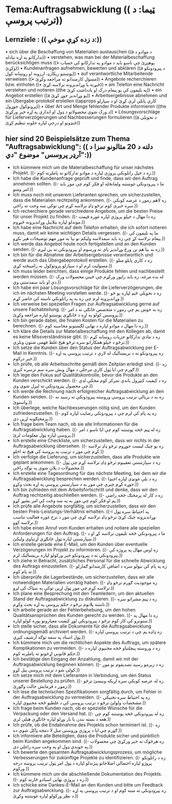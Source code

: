 # Tema:Auftragsabwicklung (( ټیما: د ترتیب پروسې))
## Lernziele : (( د زده کړې موخې:))
• sich über die Beschaffung von Materialien austauschen ((a د موادو د تدارکاتو په اړه تبادله))
• verstehen, was man bei der Materialbeschaffung berücksichtigen muss ((• پوهیږئ چې تاسو باید د موادو په تدارکاتو کې حساب وکړئ))
• Kundenanfragen aufnehmen, bewerten und abklären ((a د پیرودونکو پوښتنو ریکارډ، ارزونه او روښانه کول))
• auf verantwortliche Mitarbeitende verweisen ((• مسؤل کارمندانو ته مراجعه وکړئ))
• Angebote recherchieren bzw. einholen ((• څیړنه یا وړاندیزونه ترلاسه کړئ))
• am Telefon eine Nachricht verstehen und notieren ((the په تلیفون کې یو پیغام درک او یادداشت کړئ))
• ein Angebot erstellen ((a یو وړاندیز جوړ کړئ))
• Arbeitsergebnisse abnehmen und ein Übergabe-protokoll erstellen ((approps کاري پایلې لرې کړئ او د سپارلو پروتوکول جوړول))
• über Art und Menge fehlender Produkte informieren ((the د ورک شوي محصولاتو د ډول او اندازې په اړه خبر ورکړئ))
• Lösungsvorschläge für Lieferverzögerungen und Nachbesserungen formulieren ((a د تحویلي ځنډونو او درجې لپاره حلونه تنظیم کړئ))
## hier sind 20 Beispielsätze zum Thema "Auftragsabwicklung": (( دلته د 20 مثالونو سزا د "آرډر پروسس" موضوع "دي:))
- Ich kümmere mich um die Materialbeschaffung für unser nächstes Projekt. ((- زه د خپل راتلونکي پروژې لپاره د موادو تدارکاتو ته پاملرنه کوم.))
- Ich habe die Kundenanfrage geprüft und finde, dass wir den Auftrag annehmen sollten. ((- ما د پیرودونکي غوښتنه ولمانځله او فکر کوم چې موږ باید امر ومنو.))
- Ich muss noch mit unserem Lieferanten sprechen, um sicherzustellen, dass die Materialien rechtzeitig ankommen. ((- زه لاهم زموږ د عرضه کونکي سره خبرې کوم ترڅو ډاډ ترلاسه کړم چې توکي ښه وخت ته راځي.))
- Ich recherchiere gerade verschiedene Angebote, um die besten Preise für unser Projekt zu finden. ((- زه دا مهال د خپلو پروژې لپاره غوره قیمت موندلو لپاره بیلابیل وړاندیزونه څیړوم.))
- Ich habe eine Nachricht auf dem Telefon erhalten, die ich sofort notieren muss, damit wir keine wichtigen Details vergessen. ((- ما په تلیفون کې پیغام ترلاسه کړ چې زه باید سمدلاسه ولیکم نو بیا به موږ مهم توضیحات هیر نکړو.))
- Ich werde das Angebot heute noch fertigstellen und an den Kunden senden. ((- زه به بیا هم نن ورځ وړاندیز پای ته ورسوم او پیرودونکي ته یې لیږم.))
- Ich bin für die Abnahme der Arbeitsergebnisse verantwortlich und werde auch das Übergabeprotokoll erstellen. ((- زه د کاري پایلو منلو مسؤلیت لرم او د سپارلو پروتوکول به رامینځته کړي.))
- Ich muss leider berichten, dass einige Produkte fehlen und nachbestellt werden müssen. ((- له بده مرغه، زه باید راپور ورکړم چې ځینې محصولات ورک دي او باید سمدستي وي.))
- Ich habe ein paar Lösungsvorschläge für die Lieferverzögerungen, die ich im nächsten Meeting vorstellen werde. ((- زه د تحویلي ځنډ لپاره یو څو وړاندیزونه لرم چې زه به په راتلونکي ناسته کې حاضر کړم.))
- Ich verweise bei speziellen Fragen zur Auftragsabwicklung gerne auf unsere Fachabteilung. ((- زه به خوښ یم چې زموږ د متخصص څانګې ته د امر پروسس کولو په اړه د ځانګړي پوښتنو لپاره مراجعه وکړئ.))
- Ich bin gerade dabei, die finalen Kosten für die Materialien zu berechnen. ((- زه دا مهال د موادو لپاره د نهایی لګښتونو محاسبه کوم.))
- Ich kläre die Details zur Materialbeschaffung mit den Kollegen ab, damit es keine Missverständnisse gibt. ((- زه د مادي تدارکاتو جزیات روښانه کړم ترڅو د خپلو همکارانو سره ترڅو هیڅ غلط فهمی شتون ونلري.))
- Ich setze die Kunden über den Status der Auftragsabwicklung per E-Mail in Kenntnis. ((- زه پیرودونکو ته د بریښنالیک له لارې د ترتیب پروسې په اړه خبر درکوم.))
- Ich prüfe, ob alle Arbeitsschritte gemäß dem Zeitplan erledigt sind. ((- زه ګورم چې ایا ټول کاري مرحلې د مهال ویش سره سم ترسره کیږي.))
- Ich lege den Fokus auf Qualitätskontrolle, bevor die Produkte an den Kunden verschickt werden. ((- زه د کیفیت کنټرول باندې تمرکز کوم مخکې لدې چې محصول پیرودونکي ته لیږل شوي وي.))
- Ich werde die Rechnung nach erfolgreicher Auftragsabwicklung an den Kunden senden. ((- زه به د بریالي ترتیب پروسې وروسته پیرودونکي ته رسید ته واستوئ.))
- Ich überlege, welche Nachbesserungen nötig sind, um den Kunden zufriedenzustellen. ((- زه په پام کې لرم چې د پیرودونکي رضایت لپاره کوم پرمختګونه اړین دي.))
- Ich frage beim Team nach, ob sie alle Informationen für die Auftragsabwicklung haben. ((- زه له ټیم څخه پوښتنه کوم چې ایا تاسو د امر پروسې لپاره ټول معلومات لرئ.))
- Ich erstelle eine Checkliste, um sicherzustellen, dass wir nichts in der Auftragsabwicklung übersehen. ((- زه یو چیک لیست جوړوم ترڅو ډاډ ترلاسه کړم چې موږ د ترتیب په پروسه کې هیڅ نه اخلو.))
- Ich verfolge die Lieferung, um sicherzustellen, dass alle Produkte wie geplant ankommen. ((- زه د سپارښتنې تعقیبوم ترڅو ډاډ ترلاسه کړم چې ټول محصولات د پلان شوي په توګه راځي.))
- Ich erstelle eine Tagesordnung für das nächste Meeting, bei dem wir die Auftragsabwicklung besprechen werden. ((- زه د بلې غونډې لپاره اجنډا جوړه کړم چیرې چې موږ به د سپارښتنې پروسې په اړه بحث وکړو.))
- Ich bin zufrieden mit dem Arbeitsfortschritt und denke, dass wir den Auftrag rechtzeitig abschließen werden. ((- زه د کار له پرمختګ څخه راضي یم او فکر کوم چې موږ به په ښه وخت کې امر بشپړ کړو.))
- Ich prüfe alle Angebote sorgfältig, um sicherzustellen, dass wir den besten Preis-Leistungs-Verhältnis erhalten. ((-i په احتیاط سره ټول وړاندیزونه چیک کړئ ترڅو ډاډ ترلاسه کړي چې موږ د نرخ غوره فعالیت تناسب ترلاسه کوو.))
- Ich habe einen Anruf vom Kunden erhalten und notiere alle speziellen Anforderungen für den Auftrag. ((- ما د پیرودونکي څخه تلیفون ترلاسه کړ او د سپارښتنې لپاره ټول ځانګړي اړتیاوې ولیکئ.))
- Ich erstelle gerade eine E-Mail, um den Kunden über eventuelle Verzögerungen im Projekt zu informieren. ((- زه اوس مهال په پروژه کې پیرودونکي ته د پیرودونکو خبر ورکولو لپاره بریښنالیک لرم.))
- Ich ziehe in Betracht, zusätzliches Personal für die schnelle Abwicklung des Auftrags einzustellen. ((- زه په پام کې نیولو سره د اضافي کارمندانو ګمارلو ته پام کوم.))
- Ich überprüfe die Lagerbestände, um sicherzustellen, dass wir alle notwendigen Materialien vorrätig haben. ((- زه موجودیت ګورم ترڅو ډاډ ترلاسه کړم چې موږ ټول اړین توکي په سټاک کې لرو.))
- Ich plane eine Besprechung mit den Teamleitern, um den aktuellen Stand der Auftragsabwicklung zu diskutieren. ((- زه د ټیم مشرانو سره ناسته پلانوم ترڅو د حکم پروسې په اړه بحث وکړم.))
- Ich arbeite gerade an der Fehlerbehebung, um den hohen Qualitätsansprüchen des Kunden gerecht zu werden. ((- زه دا مهال په ستونزو کې کار کوم ترڅو د پیرودونکي لوړ کیفیت معیارونو پوره کولو لپاره.))
- Ich stelle sicher, dass alle Dokumente für die Auftragsabwicklung ordnungsgemäß archiviert werden. ((- زه ډاډه یم چې د ترتیب پروسې لپاره ټول اسناد په سمه توګه آرشیف کیږي.))
- Ich kümmere mich um die rechtlichen Aspekte des Auftrags, um spätere Komplikationen zu vermeiden. ((- زه د وروسته پیچلتیاو څخه مخنیوي لپاره د حکم قانوني اړخونو ته پاملرنه کوم.))
- Ich bestätige den Eingang der Anzahlung, damit wir mit der Auftragsabwicklung beginnen können. ((- زه د زیرمو رسید تصدیقوم نو موږ کولی شو د ترتیب پروسې پیل کړو.))
- Ich setze mich mit dem Lieferanten in Verbindung, um den Status unserer Bestellung zu prüfen. ((- زه له عرضه کونکي سره اړیکه ونیسئ ترڅو زموږ د فرمایش حالت وګورئ.))
- Ich lese die technischen Spezifikationen sorgfältig durch, um Fehler in der Auftragsabwicklung zu vermeiden. ((- زه په احتیاط سره تخنیکي مشخصات ولولئ ترڅو د ترتیب پروسې کې د غلطیو څخه مخنیوي لپاره.))
- Ich frage beim Kunden nach, ob er spezielle Wünsche für die Verpackung oder den Versand hat. ((- زه له پیرودونکي څخه پوښتنه کوم چې هغه د بسته بندۍ یا بار وړلو لپاره ځانګړې هیلې لري.))
- Ich prüfe, ob die Endabnahme des Projekts schon terminiert ist. ((- زه ګورم چې ایا د پروژې وروستی منل لا دمخه ټاکل شوې ده.))
- Ich informiere alle Beteiligten, dass die Produkte sicher und pünktlich beim Kunden angekommen sind. ((- زه هرڅوک ته خبر ورکړئ چې محصولات په خوندي ډول او په وخت سره راغلي دي.))
- Ich bewerte den gesamten Auftragsabwicklungsprozess, um mögliche Verbesserungen für zukünftige Projekte zu identifizieren. ((- زه د راتلونکو پروژو لپاره احتمالي اصلاحاتو پیژندلو لپاره د ټول امر ټول ترتیب پروسه درجه ورکوم.))
- Ich kümmere mich um die abschließende Dokumentation des Projekts. ((- زه د پروژې نهایی اسنادو څارنه کوم.))
- Ich schicke eine Dankes-E-Mail an den Kunden und bitte um Feedback zur Auftragsabwicklung. ((- زه پیرودونکي ته مننه کوم او د ترتیب پروسې په اړه د نظر ورکولو لپاره غوښتنه وکړئ.))
